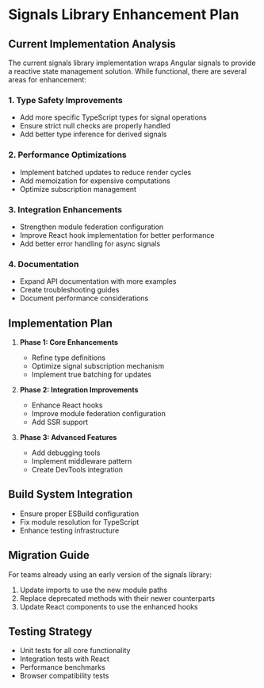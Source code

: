 # Signals Library Enhancement Plan

## Current Implementation Analysis

The current signals library implementation wraps Angular signals to provide a reactive state management solution. While functional, there are several areas for enhancement:

### 1. Type Safety Improvements
- Add more specific TypeScript types for signal operations
- Ensure strict null checks are properly handled
- Add better type inference for derived signals

### 2. Performance Optimizations
- Implement batched updates to reduce render cycles
- Add memoization for expensive computations
- Optimize subscription management

### 3. Integration Enhancements
- Strengthen module federation configuration
- Improve React hook implementation for better performance
- Add better error handling for async signals

### 4. Documentation
- Expand API documentation with more examples
- Create troubleshooting guides
- Document performance considerations

## Implementation Plan

1. **Phase 1: Core Enhancements**
   - Refine type definitions
   - Optimize signal subscription mechanism
   - Implement true batching for updates

2. **Phase 2: Integration Improvements**
   - Enhance React hooks
   - Improve module federation configuration
   - Add SSR support

3. **Phase 3: Advanced Features**
   - Add debugging tools
   - Implement middleware pattern
   - Create DevTools integration

## Build System Integration

- Ensure proper ESBuild configuration
- Fix module resolution for TypeScript
- Enhance testing infrastructure

## Migration Guide

For teams already using an early version of the signals library:

1. Update imports to use the new module paths
2. Replace deprecated methods with their newer counterparts
3. Update React components to use the enhanced hooks

## Testing Strategy

- Unit tests for all core functionality
- Integration tests with React
- Performance benchmarks
- Browser compatibility tests
